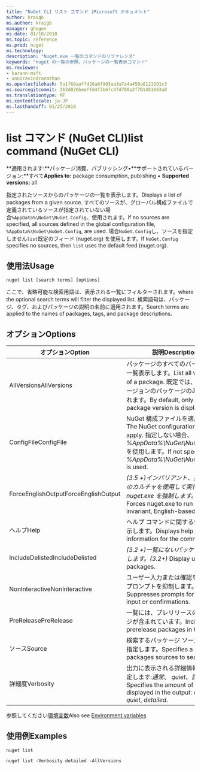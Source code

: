 ```yaml
---
title: "NuGet CLI リスト コマンド |Microsoft ドキュメント"
author: kraigb
ms.author: kraigb
manager: ghogen
ms.date: 01/18/2018
ms.topic: reference
ms.prod: nuget
ms.technology: 
description: "Nuget.exe 一覧のコマンドのリファレンス"
keywords: "nuget の一覧の参照、パッケージの一覧表示コマンド"
ms.reviewer:
- karann-msft
- unniravindranathan
ms.openlocfilehash: 5a1f68aaffd26a0f903aa3a7a4a450a0121191c3
ms.sourcegitcommit: 262d026beeffd4f3b6fc47d780a2f701451663a8
ms.translationtype: MT
ms.contentlocale: ja-JP
ms.lasthandoff: 01/25/2018
---
```

# <a name="list-command-nuget-cli"></a><span data-ttu-id="80006-104">list コマンド (NuGet CLI)</span><span class="sxs-lookup"><span data-stu-id="80006-104">list command (NuGet CLI)</span></span>

<span data-ttu-id="80006-105">**適用されます:**パッケージ消費、パブリッシング&bullet;**サポートされているバージョン:**すべて</span><span class="sxs-lookup"><span data-stu-id="80006-105">**Applies to:** package consumption, publishing &bullet; **Supported versions:** all</span></span>

<span data-ttu-id="80006-106">指定されたソースからのパッケージの一覧を表示します。</span><span class="sxs-lookup"><span data-stu-id="80006-106">Displays a list of packages from a given source.</span></span> <span data-ttu-id="80006-107">すべてのソースが、グローバル構成ファイルで定義されているソースが指定されていない場合`%AppData%\NuGet\NuGet.Config`、使用されます。</span><span class="sxs-lookup"><span data-stu-id="80006-107">If no sources are specified, all sources defined in the global configuration file, `%AppData%\NuGet\NuGet.Config`, are used.</span></span> <span data-ttu-id="80006-108">場合`NuGet.Config`し、ソースを指定しません`list`既定のフィード (nuget.org) を使用します。</span><span class="sxs-lookup"><span data-stu-id="80006-108">If `NuGet.Config` specifies no sources, then `list` uses the default feed (nuget.org).</span></span>

## <a name="usage"></a><span data-ttu-id="80006-109">使用法</span><span class="sxs-lookup"><span data-stu-id="80006-109">Usage</span></span>

```cli
nuget list [search terms] [options]
```

<span data-ttu-id="80006-110">ここで、省略可能な検索用語は、表示される一覧にフィルターされます。</span><span class="sxs-lookup"><span data-stu-id="80006-110">where the optional search terms will filter the displayed list.</span></span> <span data-ttu-id="80006-111">検索語句は、パッケージ、タグ、およびパッケージの説明の名前に適用されます。</span><span class="sxs-lookup"><span data-stu-id="80006-111">Search terms are applied to the names of packages, tags, and package descriptions.</span></span>

## <a name="options"></a><span data-ttu-id="80006-112">オプション</span><span class="sxs-lookup"><span data-stu-id="80006-112">Options</span></span>

| <span data-ttu-id="80006-113">オプション</span><span class="sxs-lookup"><span data-stu-id="80006-113">Option</span></span> | <span data-ttu-id="80006-114">説明</span><span class="sxs-lookup"><span data-stu-id="80006-114">Description</span></span> |
| --- | --- |
| <span data-ttu-id="80006-115">AllVersions</span><span class="sxs-lookup"><span data-stu-id="80006-115">AllVersions</span></span> | <span data-ttu-id="80006-116">パッケージのすべてのバージョンを一覧表示します。</span><span class="sxs-lookup"><span data-stu-id="80006-116">List all versions of a package.</span></span> <span data-ttu-id="80006-117">既定では、最新のバージョンのパッケージのみが表示されます。</span><span class="sxs-lookup"><span data-stu-id="80006-117">By default, only the latest package version is displayed.</span></span> |
| <span data-ttu-id="80006-118">ConfigFile</span><span class="sxs-lookup"><span data-stu-id="80006-118">ConfigFile</span></span> | <span data-ttu-id="80006-119">NuGet 構成ファイルを適用します。</span><span class="sxs-lookup"><span data-stu-id="80006-119">The NuGet configuration file to apply.</span></span> <span data-ttu-id="80006-120">指定しない場合、 *%AppData%\NuGet\NuGet.Config*を使用します。</span><span class="sxs-lookup"><span data-stu-id="80006-120">If not specified, *%AppData%\NuGet\NuGet.Config* is used.</span></span> |
| <span data-ttu-id="80006-121">ForceEnglishOutput</span><span class="sxs-lookup"><span data-stu-id="80006-121">ForceEnglishOutput</span></span> | <span data-ttu-id="80006-122">*(3.5 +)*インバリアント、英語ベースのカルチャを使用して実行する nuget.exe を強制します。</span><span class="sxs-lookup"><span data-stu-id="80006-122">*(3.5+)* Forces nuget.exe to run using an invariant, English-based culture.</span></span> |
| <span data-ttu-id="80006-123">ヘルプ</span><span class="sxs-lookup"><span data-stu-id="80006-123">Help</span></span> | <span data-ttu-id="80006-124">ヘルプ コマンドに関する情報を表示します。</span><span class="sxs-lookup"><span data-stu-id="80006-124">Displays help information for the command.</span></span> |
| <span data-ttu-id="80006-125">IncludeDelisted</span><span class="sxs-lookup"><span data-stu-id="80006-125">IncludeDelisted</span></span> | <span data-ttu-id="80006-126">*(3.2 +)*一覧にないパッケージを表示します。</span><span class="sxs-lookup"><span data-stu-id="80006-126">*(3.2+)* Display unlisted packages.</span></span> |
| <span data-ttu-id="80006-127">NonInteractive</span><span class="sxs-lookup"><span data-stu-id="80006-127">NonInteractive</span></span> | <span data-ttu-id="80006-128">ユーザー入力または確認を要求するプロンプトを抑制します。</span><span class="sxs-lookup"><span data-stu-id="80006-128">Suppresses prompts for user input or confirmations.</span></span> |
| <span data-ttu-id="80006-129">PreRelease</span><span class="sxs-lookup"><span data-stu-id="80006-129">PreRelease</span></span> | <span data-ttu-id="80006-130">一覧には、プレリリースのパッケージが含まれています。</span><span class="sxs-lookup"><span data-stu-id="80006-130">Includes prerelease packages in the list.</span></span> |
| <span data-ttu-id="80006-131">ソース</span><span class="sxs-lookup"><span data-stu-id="80006-131">Source</span></span> | <span data-ttu-id="80006-132">検索するパッケージ ソースの一覧を指定します。</span><span class="sxs-lookup"><span data-stu-id="80006-132">Specifies a list of packages sources to search.</span></span> |
| <span data-ttu-id="80006-133">詳細度</span><span class="sxs-lookup"><span data-stu-id="80006-133">Verbosity</span></span> | <span data-ttu-id="80006-134">出力に表示される詳細情報の量を指定します:*通常*、 *quiet*、*詳細*です。</span><span class="sxs-lookup"><span data-stu-id="80006-134">Specifies the amount of detail displayed in the output: *normal*, *quiet*, *detailed*.</span></span> |

<span data-ttu-id="80006-135">参照してください[環境変数](cli-ref-environment-variables.md)</span><span class="sxs-lookup"><span data-stu-id="80006-135">Also see [Environment variables](cli-ref-environment-variables.md)</span></span>

## <a name="examples"></a><span data-ttu-id="80006-136">使用例</span><span class="sxs-lookup"><span data-stu-id="80006-136">Examples</span></span>

```cli
nuget list

nuget list -Verbosity detailed -AllVersions
```

